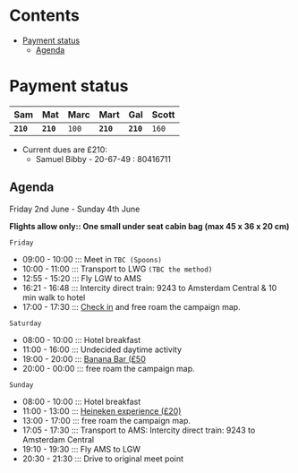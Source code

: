 <!-- Google tag (gtag.js) -->
<script async src="https://www.googletagmanager.com/gtag/js?id=G-XKHR6PXZ9V"></script>
<script>
  window.dataLayer = window.dataLayer || [];
  function gtag(){dataLayer.push(arguments);}
  gtag('js', new Date());

  gtag('config', 'G-XKHR6PXZ9V');
</script>

# Contents
- [Payment status](#payment-status-)
  - [Agenda](#agenda-)

# Payment status <a name="payment-status"></a>

Sam | Mat | Marc | Mart | Gal | Scott
--- | --- | --- | --- | --- | ---
**`210`** | **`210`** | `100` |**`210`** |**`210`** |`160` |

* Current dues are £210:
  * Samuel Bibby - 20-67-49 : 80416711


## Agenda <a name="agenda"></a>

Friday 2nd June - Sunday 4th June

**Flights allow only:: One small under seat cabin bag (max 45 x 36 x 20 cm)**

```Friday```
* 09:00 - 10:00 ::: Meet in ```TBC (Spoons)```
* 10:00 - 11:00 ::: Transport to LWG ```(TBC the method)```
* 12:55 - 15:20 ::: Fly LGW to AMS
* 16:21 - 16:48 ::: Intercity direct train: 9243 to Amsterdam Central & 10 min walk to hotel
* 17:00 - 17:30 ::: [Check in](https://www.bulldoghotel.com/rooms/triple-room/) and free roam the campaign map.


```Saturday```
* 08:00 - 10:00 ::: Hotel breakfast
* 11:00 - 16:00 ::: Undecided daytime activity
* 19:00 - 20:00 ::: [Banana Bar (£50](https://www.tripadvisor.co.uk/Attraction_Review-g188590-d5969694-Reviews-Bananenbar-Amsterdam_North_Holland_Province.html)
* 20:00 - 00:00 ::: free roam the campaign map.

```Sunday```
* 08:00 - 10:00 ::: Hotel breakfast
* 11:00 - 13:00 ::: [Heineken experience (£20)](https://www.heinekenexperience.com/en/)
* 13:00 - 17:00 ::: free roam the campaign map.
* 17:05 - 17:30 ::: Transport to AMS: Intercity direct train: 9243 to Amsterdam Central
* 19:10 - 19:30 ::: Fly AMS to LGW
* 20:30 - 21:30 ::: Drive to original meet point
